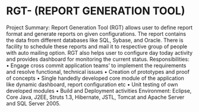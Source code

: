# RGT- (REPORT GENERATION TOOL)
Project Summary:
Report Generation Tool (RGT) allows user to define report format and generate reports on given configurations. The report contains the data from different databases like SQL, Sybase, and Oracle. There is facility to schedule these reports and mail it to respective group of people with auto mailing option. RGT also helps user to configure day today activity and provides dashboard for monitoring the current status.
Responsibilities: 
•	Engage cross commit application teams’ to implement the requirements and resolve functional, technical issues
•	Creation of prototypes and proof of concepts
•	Single handedly developed core module of the application like dynamic dashboard, report configuration etc
•	Unit testing of own developed modules
•	Build and Deployment activities
Environment:  Eclipse, Core Java, J2EE, Struts 1.3, Hibernate, JSTL, Tomcat and Apache Server and SQL Server 2005.
